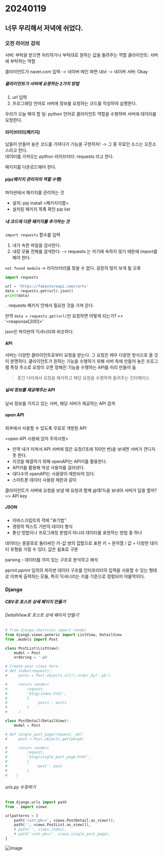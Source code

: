 # 20240119
## 너무 무리해서 저녁에 쉬었다.
### 오전 라이브 강의
서버: 부탁을 받으면 처리하거나 부탁대로 원하는 값을 돌려주는 역할
클라이언트: 서버에 부탁하는 역할 

클라이언트가 naver.com 입력 -> 네이버 메인 화면 내놔 -> 네이버 서버: Okay

##### 클라이언트가 서버에 요청하는 2가지 방법
1. url 입력
2. 프로그래밍 언어로 서버에 정보를 요청하는 코드를 작성하여 실행한다.

우리가 오늘 해야 할 일: python 언어로 클라이언트 역할을 수행하며 서버에 데이터를 요청한다.

#### 라이브러리(패키지)
남들이 만들어 놓은 코드를 가져다가 기능을 구현하자! -> 그 중 무료인 소스는 오픈소스라고 한다.  
데이터를 가져오는 python 라이브러리: requests 라고 한다.

패키지를 다운로드해야 한다.

##### pip(패키지 관리자의 역할 수행)
파이썬에서 패키지를 관리하는 것
- 설치: pip install <패키지이름>
- 설치된 패키지 목록 확인 pip list

##### 내 코드에 다른 패키지를 추가하는 것
`import requests`
함수를 입력
1. 내가 속한 파일을 검사한다.
2. 내장 모듈 전체를 검색한다.
-> requests 는 저기에 속하지 않기 때문에 import를 해야 한다.

`not found module` -> 라이브러리를 찾을 수 없다.
굉장히 많이 보게 될 오류 

``` python
import requests

url = 'https://fakestoreapi.com/carts'
data = requests.get(url).json()
print(data)
```
`.` requests 패키지 안에서 필요한 것을 가져 온다.

만약 `data = requests.get(url)`만 요청하면 어떻게 되는가?
=> '<response[200]>'

json은 파이썬의 딕셔너리와 비슷하다.

#### API
서버는 다양한 클라이언트로부터 요청을 받는다.
그 요청은 매우 다양한 방식으로 올 것이 분명하다.
클라이언트가 원하는 기능을 수행하기 위해 서버 측에 만들어 놓은 프로그램
특정 주소로 요청이 오면 정해진 기능을 수행하는 API를 미리 만들어 둠

> 중간 다리에서 요청을 해석하고 해당 요청을 수행하여 돌려주는 인터페이스

##### 날씨 정보를 제공해주는 API
날씨 정보를 가지고 있는 서버, 해당 서버가 제공하는 API 검색

##### open API
외부에서 사용할 수 있도록 무료로 개방된 API

<open API 사용에 있어 주의사항>  
- 만약 내가 미쳐서 API 서버에 많은 요청(1초에 100만 번)을 보내면 서버가 견디지 못 한다.  
- 이것을 해결하기 위해 openAPI는 API키를 활용한다.  
- API키를 활용해 악성 사용자를 걸러낸다.  
- 대다수의 openAPI는 사용량이 제한되어 있다.  
- 스마트폰 데이터 사용량 제한과 같이

클라이언트가 서버에 요청을 보낼 때 요청과 함께 @!$!%을 보내야 서버가 답을 할까?
=> API key

##### JSON
- 자바스크립트의 객체 "표기법"
- 경량의 텍스트 기반의 데이터 형식
- 통신 방법이나 프로그래밍 문법이 아니라 데이터를 표현하는 방법 중 하나

데이터는 중괄호로 둘러싸인 키-값 쌍의 집합으로 표현
키 = 문자열 / 값 = 다양한 데이터 유형을 가질 수 있다.
값은 쉼표로 구분

parsing - 데이터를 의미 있는 구조로 분석하고 해석


pprint.pprint 임의의 파이썬 데이터 구조를 인터프리터의 입력을 사용할 수 있는 형태로 이쁘게 출력하는 모듈, 특히 딕셔너리는 키를 기준으로 정렬되어 야물딱지다.

### Django

##### CBV로 포스트 상세 페이지 만들기

###### DetailView로 포스트 상세 페이지 만들기
``` python
# from django.shortcuts import render
from django.views.generic import ListView, DetailView
from .models import Post

class PostList(ListView):
    model = Post
    ordering = '-pk'

# Create your views here.
# def index(request):
#     posts = Post.objects.all().order_by('-pk')

#     return render(
#         request,
#         'blog/index.html',
#         {
#             'posts': posts
#         }
#     )

class PostDetail(DetailView):
    model = Post

# def single_post_page(request, pk):
#     post = Post.objects.get(pk=pk)

#     return render(
#         request,
#         'blog/single_post_page.html',
#         {
#             'post': post
#         }
#    )
```

###### uris.py 수정하기
``` python
from django.urls import path
from . import views

urlpatterns = [
    path('<int:pk>/', views.PostDetail.as_view()),
    path('', views.PostList.as_view()),
    # path('', views.index),
    # path('<int:pk>/', views.single_post_page),
]
```

![image](https://github.com/qldrh112/TIL/assets/69291489/b656a4ea-2b87-4498-b78a-7666525c4990)
